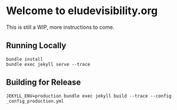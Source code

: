 # Welcome to eludevisibility.org

This is still a WIP, more instructions to come.

## Running Locally
```
bundle install
bundle exec jekyll serve --trace
```

## Building for Release
```
JEKYLL_ENV=production bundle exec jekyll build --trace --config _config_production.yml
```

